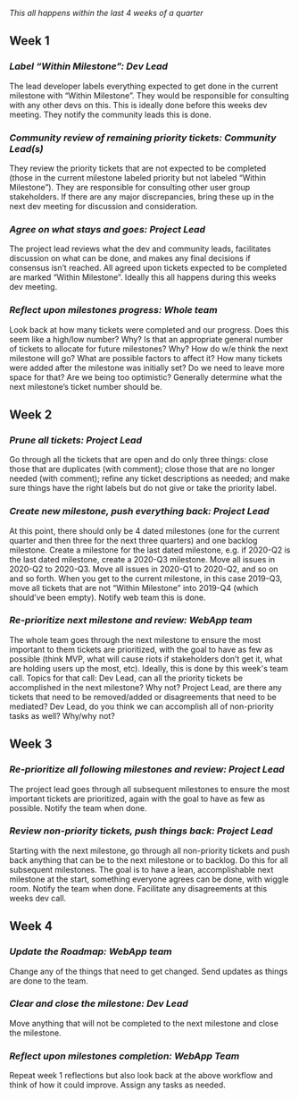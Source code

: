_This all happens within the last 4 weeks of a quarter_

## Week 1
### _Label “Within Milestone”: Dev Lead_
The lead developer labels everything expected to get done in the current milestone with “Within Milestone”. They would be responsible for consulting with any other devs on this. This is ideally done before this weeks dev meeting. They notify the community leads this is done.

### _Community review of remaining priority tickets: Community Lead(s)_
They review the priority tickets that are not expected to be completed (those in the current milestone labeled  priority but not labeled  “Within Milestone”). They are responsible for consulting other user group stakeholders. If there are any major discrepancies, bring these up in the next dev meeting for discussion and consideration.

### _Agree on what stays and goes: Project Lead_

The project lead reviews what the dev and community leads, facilitates discussion on what can be done, and makes any final decisions if consensus isn’t reached. All agreed upon tickets expected to be completed are marked “Within Milestone”. Ideally this all happens during this weeks dev meeting. 

### _Reflect upon milestones progress: Whole team_
Look back at how many tickets were completed and our progress. Does this seem like a high/low number? Why? Is that an appropriate general number of tickets to allocate for future milestones? Why? How do w/e think the next milestone will go? What are possible factors to affect it? How many tickets were added after the milestone was initially set? Do we need to leave more space for that? Are we being too optimistic? Generally determine what the next milestone’s ticket number should be. 

## Week 2
### _Prune all tickets: Project Lead_
Go through all the tickets that are open and do only three things: close those that are duplicates (with comment); close those that are no longer needed (with comment); refine any ticket descriptions as needed;  and make sure things have the right labels but do not give or take the priority label.

### _Create new milestone, push everything back: Project Lead_
At this point, there should only be 4 dated milestones (one for the current quarter and then three for the next three quarters) and one backlog milestone.
Create a milestone for the last dated milestone, e.g. if 2020-Q2 is the last dated milestone, create a 2020-Q3 milestone. 
Move all issues in 2020-Q2 to 2020-Q3. Move all issues in 2020-Q1 to 2020-Q2, and so on and so forth.
When you get to the current milestone, in this case 2019-Q3, move all tickets that are not “Within Milestone” into 2019-Q4 (which should’ve been empty).
Notify web team this is done. 

### _Re-prioritize next milestone and review: WebApp team_
The whole team goes through the next milestone to ensure the most important to them tickets are prioritized, with the goal to have as few as possible (think MVP, what will cause riots if stakeholders don’t get it, what are holding users up the most, etc). Ideally, this is done by this week's team call. Topics for that call: 
Dev Lead, can all the priority tickets be accomplished in the next milestone? Why not?
Project Lead, are there any tickets that need to be removed/added or disagreements that need to be mediated?
Dev Lead, do you think we can accomplish all of non-priority tasks as well? Why/why not?

## Week 3
### _Re-prioritize all following milestones and review: Project Lead_
The project lead goes through all subsequent milestones to ensure the most important tickets are prioritized, again with the goal to have as few as possible. Notify the team when done.

### _Review non-priority tickets, push things back: Project Lead_
Starting with the next milestone, go through all non-priority tickets and push back anything that can be to the next milestone or to backlog. Do this for all subsequent milestones. The goal is to have a lean, accomplishable next milestone at the start, something everyone agrees can be done, with wiggle room. Notify the team when done. Facilitate any disagreements at this weeks dev call.

## Week 4
### _Update the Roadmap: WebApp team_
Change any of the things that need to get changed. Send updates as things are done to the team.

### _Clear and close the milestone: Dev Lead_
Move anything that will not be completed to the next milestone and close the milestone.

### _Reflect upon milestones completion: WebApp Team_
Repeat week 1 reflections but also look back at the above workflow and think of how it could improve. Assign any tasks as needed.






